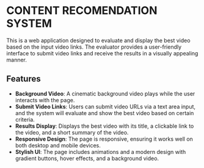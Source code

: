 # CONTENT RECOMENDATION SYSTEM

This is a web application designed to evaluate and display the best video based on the input video links. The evaluator provides a user-friendly interface to submit video links and receive the results in a visually appealing manner.

## Features

- **Background Video**: A cinematic background video plays while the user interacts with the page.
- **Submit Video Links**: Users can submit video URLs via a text area input, and the system will evaluate and show the best video based on certain criteria.
- **Results Display**: Displays the best video with its title, a clickable link to the video, and a short summary of the video.
- **Responsive Design**: The page is responsive, ensuring it works well on both desktop and mobile devices.
- **Stylish UI**: The page includes animations and a modern design with gradient buttons, hover effects, and a background video.

